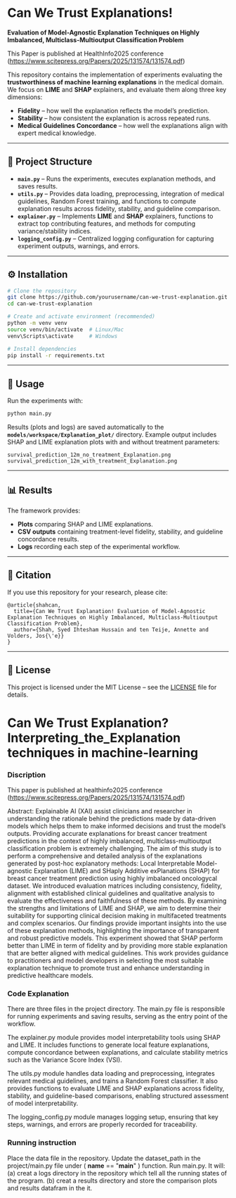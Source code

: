 
# Can We Trust Explanations! 
**Evaluation of Model-Agnostic Explanation Techniques on Highly**
**Imbalanced, Multiclass-Multioutput Classification Problem**

This Paper is published at HealthInfo2025 conference (https://www.scitepress.org/Papers/2025/131574/131574.pdf)

This repository contains the implementation of experiments evaluating the **trustworthiness of machine learning explanations** in the medical domain.
We focus on **LIME** and **SHAP** explainers, and evaluate them along three key dimensions:

* **Fidelity** – how well the explanation reflects the model’s prediction.
* **Stability** – how consistent the explanation is across repeated runs.
* **Medical Guidelines Concordance** – how well the explanations align with expert medical knowledge.

---

## 📂 Project Structure

* **`main.py`** – Runs the experiments, executes explanation methods, and saves results.
* **`utils.py`** – Provides data loading, preprocessing, integration of medical guidelines, Random Forest training, and functions to compute explanation results across fidelity, stability, and guideline comparison.
* **`explainer.py`** – Implements **LIME** and **SHAP** explainers, functions to extract top contributing features, and methods for computing variance/stability indices.
* **`logging_config.py`** – Centralized logging configuration for capturing experiment outputs, warnings, and errors.

---

## ⚙️ Installation

```bash
# Clone the repository
git clone https://github.com/yourusername/can-we-trust-explanation.git
cd can-we-trust-explanation

# Create and activate environment (recommended)
python -m venv venv
source venv/bin/activate  # Linux/Mac
venv\Scripts\activate     # Windows

# Install dependencies
pip install -r requirements.txt
```

---

## 🚀 Usage

Run the experiments with:

```bash
python main.py
```

Results (plots and logs) are saved automatically to the **`models/workspace/Explanation_plot/`** directory.
Example output includes SHAP and LIME explanation plots with and without treatment parameters:

```
survival_prediction_12m_no_treatment_Explanation.png
survival_prediction_12m_with_treatment_Explanation.png
```

---

## 📊 Results

The framework provides:

* **Plots** comparing SHAP and LIME explanations.
* **CSV outputs** containing treatment-level fidelity, stability, and guideline concordance results.
* **Logs** recording each step of the experimental workflow.

---

## 🧾 Citation

If you use this repository for your research, please cite:

```
@article{shahcan,
  title={Can We Trust Explanation! Evaluation of Model-Agnostic Explanation Techniques on Highly Imbalanced, Multiclass-Multioutput Classification Problem},
  author={Shah, Syed Ihtesham Hussain and ten Teije, Annette and Volders, Jos{\'e}}
}
```

---

## 📌 License

This project is licensed under the MIT License – see the [LICENSE](LICENSE) file for details.







# Can We Trust Explanation? Interpreting_the_Explanation techniques in machine-learning
### Discription

This paper is published at healthinfo2025 conference (https://www.scitepress.org/Papers/2025/131574/131574.pdf)

Abstract:
Explainable AI (XAI) assist clinicians and researcher in understanding the rationale behind the predictions
made by data-driven models which helps them to make informed decisions and trust the model’s outputs.
Providing accurate explanations for breast cancer treatment predictions in the context of highly imbalanced,
multiclass-multioutput classification problem is extremely challenging. The aim of this study is to perform
a comprehensive and detailed analysis of the explanations generated by post-hoc explanatory methods: Local Interpretable Model-agnostic Explanation (LIME) and SHaply Additive exPlanations (SHAP) for breast
cancer treatment prediction using highly imbalanced oncologycal dataset. We introduced evaluation matrices including consistency, fidelity, alignment with established clinical guidelines and qualitative analysis to
evaluate the effectiveness and faithfulness of these methods. By examining the strengths and limitations of
LIME and SHAP, we aim to determine their suitability for supporting clinical decision making in multifaceted
treatments and complex scenarios. Our findings provide important insights into the use of these explanation
methods, highlighting the importance of transparent and robust predictive models. This experiment showed
that SHAP perform better than LIME in term of fidelity and by providing more stable explanation that are
better aligned with medical guidelines. This work provides guidance to practitioners and model developers
in selecting the most suitable explanation technique to promote trust and enhance understanding in predictive
healthcare models.

### Code Explanation

There are three files in the project directory.
The main.py file is responsible for running experiments and saving results, serving as the entry point of the workflow.

The explainer.py module provides model interpretability tools using SHAP and LIME.
It includes functions to generate local feature explanations, compute concordance between explanations, and calculate stability metrics such as the Variance Score Index (VSI).

The utils.py module handles data loading and preprocessing, integrates relevant medical guidelines, and trains a Random Forest classifier.
It also provides functions to evaluate LIME and SHAP explanations across fidelity, stability, and guideline-based comparisons, enabling structured assessment of model interpretability.

The logging_config.py module manages logging setup, ensuring that key steps, warnings, and errors are properly recorded for traceability.


### Running instruction 
Place the data file in the repository.
Update the dataset_path in the project/main.py file under ( __name__ == "__main__" ) function.
Run main.py.
It will:
    (a) creat a logs directory in the repository which tell all the running states of the program.
    (b) creat a results directory and store the comparison plots and results datafram in the it.
